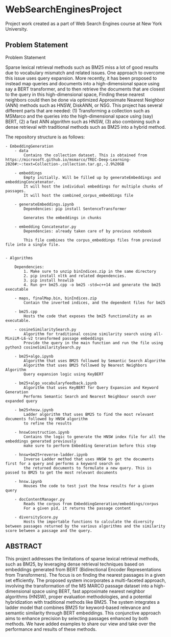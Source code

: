 # WebSearchEnginesProject
Project work created as a part of Web Search Engines course at New York University.

## Problem Statement

Problem Statement

Sparse lexical retrieval methods such as BM25 miss a lot of good results due to vocabulary mismatch and related issues. One approach to overcome this issue uses query expansion. More recently, it has been proposed to instead map queries and documents into a high-dimensional space using say a BERT transformer, and to then retrieve the documents that are closest to the query in this high-dimensional space, Finding these nearest neighbors could then be done via optimized Approximate Nearest Neighbor (ANN) methods such as HNSW, DiskANN, or NSG. This project has several different parts that are needed: (1) Transforming a collection such as MSMarco and the queries into the high-dimensional space using (say) BERT, (2) a fast ANN algorithm such as HNSW, (3) also combining such a dense retrieval with traditional methods such as BM25 into a hybrid method. 


The repository structure is as follows:

    - EmbeddingGeneration
        - data
            Contains the collection dataset. This is obtained from https://microsoft.github.io/msmarco/TREC-Deep-Learning-2020#:~:text=Collection-,collection.tar.gz,-2.9%20GB 

        - embeddings
            Empty initially. Will be filled up by generateEmbeddings and embeddingConcatenator. 
            It will host the individual embeddings for multiple chunks of passages. 
            It will host the combined_corpus_embeddings file
    
        - generateEmbeddings.ipynb
            Dependencies: pip install SentenceTransformer

            Generates the embeddings in chunks
        
        - embedding Concatenator.py
            Dependencies: already taken care of by previous notebook

            This file combines the corpus_embeddings files from previoud file into a single file.


    - Algorithms
        
        Dependencies: 
            1. Make sure to unzip binIndices.zip in the same directory
            2. pip install nltk and related dependencies.
            3. pip install hnswlib
            4. Run g++ bm25.cpp -o bm25 -std=c++14 and generate the bm25 executable
        
        - maps, finalMap.bin, binIndices.zip
            Contain the inverted indices, and the dependent files for bm25
        
        - bm25.cpp
            Hosts the code that exposes the bm25 functionality as an executable. 
        
        - cosineSimilaritySearch.py
            Algorithm for traditional cosine similarity search using all-MiniLM-L6-v2 transformed passage embeddings
            Provide the query in the main function and run the file using python3 cosineSimilaritySearch.py

        - bm25+algo.ipynb
            Algorithm that uses BM25 followed by Semantic Search Algorithm
            Algorithm that uses BM25 followed by Nearest Neighbors Algorithm
            Query expansion logic using KeyBERT
        
        - bm25+algo_vocabularyfeedback.ipynb
            Algorithm that uses KeyBERT for Query Expansion and Keyword Generation
            Performs Semantic Search and Nearest Neighbour search over expanded query
        
        - bm25+hnsw.ipynb
            Ladder algorithm that uses BM25 to find the most relevant documents followed by HNSW algorithm 
            to refine the results

        - hnswConstruction.ipynb
            Contains the logic to generate the HNSW index file for all the embeddings generated previously
            make sure to perform Embedding Generation before this step

        - hnsw+bm25+reverse-ladder.ipynb
            Inverse Ladder method that uses HNSW to get the documents first for a query and performs a keyword search on 
            the returned documents to formulate a new query. This is passed to BM25 to get the most relevant documents
        
        - hnsw.ipynb
            Houses the code to test just the hnsw results for a given query
        
        - docContentManager.py
            Reads the corpus from EmbeddingGeneration/embeddings/corpus
            For a given pid, it returns the passage content
        
        - diversityScore.py
            Hosts the importable functions to calculate the diversity between passages returned by the various algorithms and the similarity score between a passage and the query.
        


 ## ABSTRACT        
This project addresses the limitations of sparse lexical retrieval methods, such as BM25, by leveraging dense retrieval techniques based on embeddings generated from BERT (Bidirectional Encoder Representations from Transformers). The focus is on finding the nearest passages in a given set efficiently. The proposed system incorporates a multi-faceted approach, involving the transformation of the MS MARCO passage dataset into a high-dimensional space using BERT, fast approximate nearest neighbor algorithms (HNSW), proper evaluation methodologies, and a potential hybridization with traditional methods like BM25. The system integrates a ladder model that combines BM25 for keyword-based relevance and semantic similarity through BERT embeddings. This conjunctive approach aims to enhance precision by selecting passages enhanced by both methods. We have added examples to share our view and take over the performance and results of these methods. 



